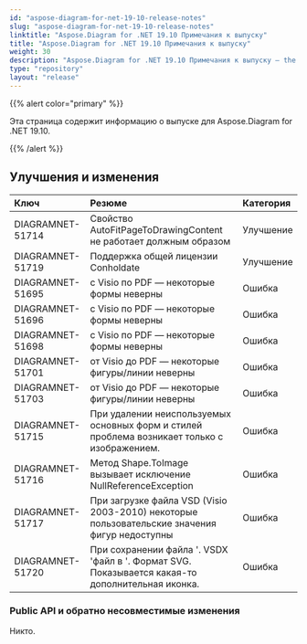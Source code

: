 ```yaml
---
id: "aspose-diagram-for-net-19-10-release-notes"
slug: "aspose-diagram-for-net-19-10-release-notes"
linktitle: "Aspose.Diagram for .NET 19.10 Примечания к выпуску"
title: "Aspose.Diagram for .NET 19.10 Примечания к выпуску"
weight: 30
description: "Aspose.Diagram for .NET 19.10 Примечания к выпуску – the latest updates and fixes."
type: "repository"
layout: "release"
---
```

{{% alert color="primary" %}} 

Эта страница содержит информацию о выпуске для Aspose.Diagram for .NET 19.10.

{{% /alert %}} 
## **Улучшения и изменения**

|**Ключ**|**Резюме**|**Категория**|
|:- |:- |:- |
|DIAGRAMNET-51714|Свойство AutoFitPageToDrawingContent не работает должным образом|Улучшение|
|DIAGRAMNET-51719|Поддержка общей лицензии Conholdate|Улучшение|
|DIAGRAMNET-51695|с Visio по PDF — некоторые формы неверны|Ошибка|
|DIAGRAMNET-51696|с Visio по PDF — некоторые формы неверны|Ошибка|
|DIAGRAMNET-51698|с Visio по PDF — некоторые формы неверны|Ошибка|
|DIAGRAMNET-51701|от Visio до PDF — некоторые фигуры/линии неверны|Ошибка|
|DIAGRAMNET-51703|от Visio до PDF — некоторые фигуры/линии неверны|Ошибка|
|DIAGRAMNET-51715|При удалении неиспользуемых основных форм и стилей проблема возникает только с изображением.|Ошибка|
|DIAGRAMNET-51716|Метод Shape.ToImage вызывает исключение NullReferenceException|Ошибка|
|DIAGRAMNET-51717|При загрузке файла VSD (Visio 2003-2010) некоторые пользовательские значения фигур недоступны|Ошибка|
|DIAGRAMNET-51720|При сохранении файла '. VSDX 'файл в '. Формат SVG. Показывается какая-то дополнительная иконка.|Ошибка|
### **Public API и обратно несовместимые изменения**
Никто.
